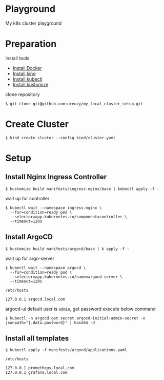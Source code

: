 # Playground

My k8s cluster playground

# Preparation

Install tools

- [Install Docker](https://www.docker.com/) 
- [Install kind](https://kind.sigs.k8s.io/)
- [Install kubectl](https://kubernetes.io/ja/docs/tasks/tools/install-kubectl/)  
- [Install kustomize](https://kubectl.docs.kubernetes.io/installation/kustomize/)


clone repository
```
$ git clone git@github.com:ureuzy/my_local_cluster_setup.git
```

# Create Cluster

```
$ kind create cluster --config kind/cluster.yaml
```

# Setup

## Install Nginx Ingress Controller

```
$ kustomize build manifests/ingress-nginx/base | kubectl apply -f -
```

wait up for controller

```
$ kubectl wait --namespace ingress-nginx \
  --for=condition=ready pod \
  --selector=app.kubernetes.io/component=controller \
  --timeout=120s
```  

## Install ArgoCD

```
$ kustomize build manifests/argocd/base | k apply -f -
```

wait up for argo-server

```
$ kubectl wait --namespace argocd \
  --for=condition=ready pod \
  --selector=app.kubernetes.io/name=argocd-server \
  --timeout=120s
```

`/etc/hosts`

```
127.0.0.1 argocd.local.com
```

argocd-ui default user is `admin`, get password execute below command

```
$ kubectl -n argocd get secret argocd-initial-admin-secret -o jsonpath="{.data.password}" | base64 -d
```

## Install all templates

```
$ kubectl apply -f manifests/argocd/applications.yaml
```

`/etc/hosts`

```
127.0.0.1 prometheus.local.com
127.0.0.1 grafana.local.com
```